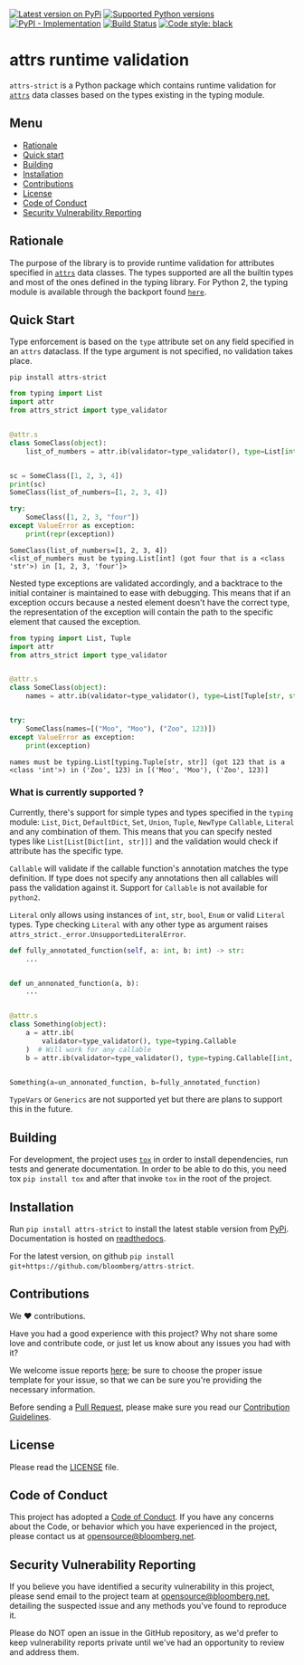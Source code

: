 <!-- begin -->

[![Latest version on
PyPi](https://badge.fury.io/py/attrs-strict.svg)](https://badge.fury.io/py/attrs-strict)
[![Supported Python
versions](https://img.shields.io/pypi/pyversions/attrs-strict.svg)](https://pypi.org/project/attrs-strict/)
[![PyPI - Implementation](https://img.shields.io/pypi/implementation/attrs-strict?style=flat-square)](https://pypi.org/project/attrs-strict)
[![Build Status](https://github.com/bloomberg/attrs-strict/workflows/check/badge.svg)](https://github.com/bloomberg/attrs-strict/actions)
[![Code style:
black](https://img.shields.io/badge/code%20style-black-000000.svg)](https://github.com/psf/black)

# attrs runtime validation

`attrs-strict` is a Python package which contains runtime validation for
[`attrs`](https://github.com/python-attrs/attrs) data classes based on the types
existing in the typing module.

<!-- end -->

## Menu

- [Rationale](#rationale)
- [Quick start](#quick-start)
- [Building](#building)
- [Installation](#installation)
- [Contributions](#contributions)
- [License](#license)
- [Code of Conduct](#code-of-conduct)
- [Security Vulnerability Reporting](#security-vulnerability-reporting)

<!-- begin -->

## Rationale

The purpose of the library is to provide runtime validation for attributes
specified in [`attrs`](https://www.attrs.org/en/stable/) data classes. The types
supported are all the builtin types and most of the ones defined in the typing
library. For Python 2, the typing module is available through the backport found
[`here`](https://pypi.org/project/typing/).

## Quick Start

Type enforcement is based on the `type` attribute set on any field specified in
an `attrs` dataclass. If the type argument is not specified, no validation takes
place.

`pip install attrs-strict`

```python
from typing import List
import attr
from attrs_strict import type_validator


@attr.s
class SomeClass(object):
    list_of_numbers = attr.ib(validator=type_validator(), type=List[int])


sc = SomeClass([1, 2, 3, 4])
print(sc)
SomeClass(list_of_numbers=[1, 2, 3, 4])

try:
    SomeClass([1, 2, 3, "four"])
except ValueError as exception:
    print(repr(exception))
```

```console
SomeClass(list_of_numbers=[1, 2, 3, 4])
<list_of_numbers must be typing.List[int] (got four that is a <class 'str'>) in [1, 2, 3, 'four']>
```

Nested type exceptions are validated accordingly, and a backtrace to the initial
container is maintained to ease with debugging. This means that if an exception
occurs because a nested element doesn't have the correct type, the
representation of the exception will contain the path to the specific element
that caused the exception.

```python
from typing import List, Tuple
import attr
from attrs_strict import type_validator


@attr.s
class SomeClass(object):
    names = attr.ib(validator=type_validator(), type=List[Tuple[str, str]])


try:
    SomeClass(names=[("Moo", "Moo"), ("Zoo", 123)])
except ValueError as exception:
    print(exception)
```

```console
names must be typing.List[typing.Tuple[str, str]] (got 123 that is a <class 'int'>) in ('Zoo', 123) in [('Moo', 'Moo'), ('Zoo', 123)]
```

### What is currently supported ?

Currently, there's support for simple types and types specified in the `typing`
module: `List`, `Dict`, `DefaultDict`, `Set`, `Union`, `Tuple`, `NewType`
`Callable`, `Literal` and any combination of them. This means that you can
specify nested types like `List[List[Dict[int, str]]]` and the validation would
check if attribute has the specific type.

`Callable` will validate if the callable function's annotation matches the type
definition. If type does not specify any annotations then all callables will
pass the validation against it. Support for `Callable` is not available for
`python2`.

`Literal` only allows using instances of `int`, `str`, `bool`, `Enum` or valid
`Literal` types. Type checking `Literal` with any other type as argument raises
`attrs_strict._error.UnsupportedLiteralError`.

```python
def fully_annotated_function(self, a: int, b: int) -> str:
    ...


def un_annonated_function(a, b):
    ...


@attr.s
class Something(object):
    a = attr.ib(
        validator=type_validator(), type=typing.Callable
    )  # Will work for any callable
    b = attr.ib(validator=type_validator(), type=typing.Callable[[int, int], str])


Something(a=un_annonated_function, b=fully_annotated_function)
```

`TypeVars` or `Generics` are not supported yet but there are plans to support
this in the future.

## Building

For development, the project uses [`tox`](http://tox.readthedocs.org/) in order
to install dependencies, run tests and generate documentation. In order to be
able to do this, you need tox `pip install tox` and after that invoke `tox` in
the root of the project.

## Installation

Run `pip install attrs-strict` to install the latest stable version from
[PyPi](https://pypi.org/project/attrs-strict/). Documentation is hosted on
[readthedocs](https://attrs-strict.readthedocs.io/en/latest/).

For the latest version, on github
`pip install git+https://github.com/bloomberg/attrs-strict`.

<!-- end -->

## Contributions

We :heart: contributions.

Have you had a good experience with this project? Why not share some love and
contribute code, or just let us know about any issues you had with it?

We welcome issue reports [here](../../issues); be sure to choose the proper
issue template for your issue, so that we can be sure you're providing the
necessary information.

Before sending a [Pull Request](../../pulls), please make sure you read our
[Contribution Guidelines](https://github.com/bloomberg/.github/blob/master/CONTRIBUTING.md).

## License

Please read the [LICENSE](LICENSE) file.

## Code of Conduct

This project has adopted a
[Code of Conduct](https://github.com/bloomberg/.github/blob/master/CODE_OF_CONDUCT.md).
If you have any concerns about the Code, or behavior which you have experienced
in the project, please contact us at opensource@bloomberg.net.

## Security Vulnerability Reporting

If you believe you have identified a security vulnerability in this project,
please send email to the project team at opensource@bloomberg.net, detailing the
suspected issue and any methods you've found to reproduce it.

Please do NOT open an issue in the GitHub repository, as we'd prefer to keep
vulnerability reports private until we've had an opportunity to review and
address them.
